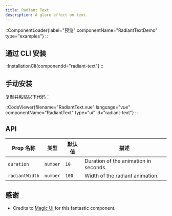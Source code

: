 ```yaml
---
title: Radiant Text
description: A glare effect on text.
---
```


::ComponentLoader{label="预览" componentName="RadiantTextDemo" type="examples"}
::

## 通过 CLI 安装

::InstallationCli{componentId="radiant-text"}
::

## 手动安装

复制并粘贴以下代码：

::CodeViewer{filename="RadiantText.vue" language="vue" componentName="RadiantText" type="ui" id="radiant-text"}
::

## API

| Prop 名称      | 类型     | 默认值 | 描述                                  |
| -------------- | -------- | ------ | ------------------------------------- |
| `duration`     | `number` | `10`   | Duration of the animation in seconds. |
| `radiantWidth` | `number` | `100`  | Width of the radiant animation.       |

## 感谢

- Credits to [Magic UI](https://magicui.design/docs/components/animated-shiny-text) for this fantastic component.
